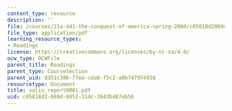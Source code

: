 ```yaml
---
content_type: resource
description: ''
file: /courses/21a-441-the-conquest-of-america-spring-2004/c05818d2069d8452314c3943b487eb56_valio_report0001.pdf
file_type: application/pdf
learning_resource_types:
- Readings
license: https://creativecommons.org/licenses/by-nc-sa/4.0/
ocw_type: OCWFile
parent_title: Readings
parent_type: CourseSection
parent_uid: d351c30b-77ea-cda6-f5c2-a0b747974938
resourcetype: Document
title: valio_report0001.pdf
uid: c05818d2-069d-8452-314c-3943b487eb56
---
```

